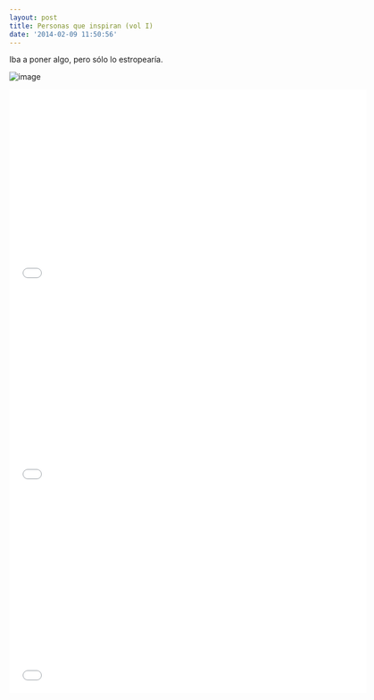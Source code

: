 ```yaml
---
layout: post
title: Personas que inspiran (vol I)
date: '2014-02-09 11:50:56'
---
```


Iba a poner algo, pero sólo lo estropearía.

![image](http://i.imgur.com/3uKgSqE.png)


<iframe width="640" height="360" src="//www.youtube.com/embed/YOGat5NsdBk?list=PLlGSQJ04OGkjfL92ING4ervxggPYS2yL1" frameborder="0" allowfullscreen></iframe>

<iframe width="640" height="360" src="//www.youtube.com/embed/lPtmSaT5aUk" frameborder="0" allowfullscreen></iframe>

<iframe width="640" height="360" src="//www.youtube.com/embed/iK_H2exje-g" frameborder="0" allowfullscreen></iframe>
